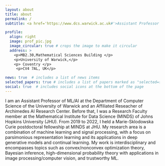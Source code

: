 ```yaml
---
layout: about
title: about
permalink: /
subtitle: <a href='https://www.dcs.warwick.ac.uk#'>Assistant Professor @ Department of Computer Science, University of Warwick</a>. 

profile:
  align: right
  image: prof_pic.jpg
  image_circular: true # crops the image to make it circular
  address: >
    <p>MB2.30,Mathematical Sciences Building </p>
    <p>University of Warwick,</p>
    <p> Coventry </p>
     <p>CV4 7AL, UK</p>

news: true  # includes a list of news items
selected_papers: true # includes a list of papers marked as "selected={true}"
social: true  # includes social icons at the bottom of the page
---
```

I am an Assistant Professor of ML/AI at the Department of Computer Science of the University of Warwick and an Affiliated Reseacher of Archimedes AI Research Center. Before that, I was a Research Faculty member at the Mathematical Institute for Data Science (MINDS) of Johns Hopkins University (JHU). From 2019 to 2022, I held a Marie-Sklodowska Curie postdoctoral fellowship at MINDS at JHU. My research area is a combination of machine learning and signal processing, with a focus on parsimonious representation learning and its applications in deep generative models and continual learning. My work is interdisciplinary and encompasses topics such as convex/nonconvex optimization theory, Bayesian inference, high-dimensional probability theory with applications in image processing/computer vision, and trustworthy ML.

